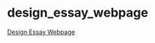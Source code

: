 # design_essay_webpage

[Design Essay Webpage](https://courtneyrobinson97.github.io/design_essay_webpage/DesignEssayWebpage.html)